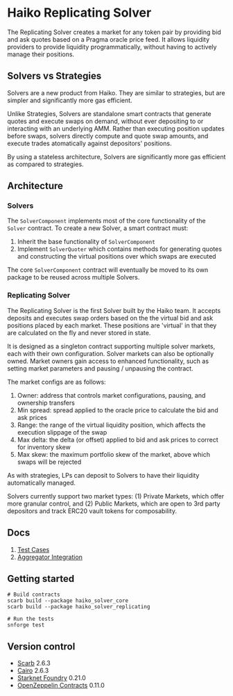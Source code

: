 # Haiko Replicating Solver

The Replicating Solver creates a market for any token pair by providing bid and ask quotes based on a Pragma oracle price feed. It allows liquidity providers to provide liquidity programmatically, without having to actively manage their positions.

## Solvers vs Strategies

Solvers are a new product from Haiko. They are similar to strategies, but are simpler and significantly more gas efficient.

Unlike Strategies, Solvers are standalone smart contracts that generate quotes and execute swaps on demand, without ever depositing to or interacting with an underlying AMM. Rather than executing position updates before swaps, solvers directly compute and quote swap amounts, and execute trades atomatically against depositors' positions.

By using a stateless architecture, Solvers are significantly more gas efficient as compared to strategies.

## Architecture

### Solvers

The `SolverComponent` implements most of the core functionality of the `Solver` contract. To create a new Solver, a smart contract must:

1. Inherit the base functionality of `SolverComponent`
2. Implement `SolverQuoter` which contains methods for generating quotes and constructing the virtual positions over which swaps are executed

The core `SolverComponent` contract will eventually be moved to its own package to be reused across multiple Solvers.

### Replicating Solver

The Replicating Solver is the first Solver built by the Haiko team. It accepts deposits and executes swap orders based on the the virtual bid and ask positions placed by each market. These positions are 'virtual' in that they are calculated on the fly and never stored in state.

It is designed as a singleton contract supporting multiple solver markets, each with their own configuration. Solver markets can also be optionally owned. Market owners gain access to enhanced functionality, such as setting market parameters and pausing / unpausing the contract.

The market configs are as follows:

1. Owner: address that controls market configurations, pausing, and ownership transfers
2. Min spread: spread applied to the oracle price to calculate the bid and ask prices
3. Range: the range of the virtual liquidity position, which affects the execution slippage of the swap
4. Max delta: the delta (or offset) applied to bid and ask prices to correct for inventory skew
5. Max skew: the maximum portfolio skew of the market, above which swaps will be rejected

As with strategies, LPs can deposit to Solvers to have their liquidity automatically managed.

Solvers currently support two market types: (1) Private Markets, which offer more granular control, and (2) Public Markets, which are open to 3rd party depositors and track ERC20 vault tokens for composability.

## Docs

1. [Test Cases](./docs/1-test-cases.md)
2. [Aggregator Integration](./docs/2-aggregator-integration.md)

## Getting started

```shell
# Build contracts
scarb build --package haiko_solver_core
scarb build --package haiko_solver_replicating

# Run the tests
snforge test
```

## Version control

- [Scarb](https://github.com/software-mansion/scarb) 2.6.3
- [Cairo](https://github.com/starkware-libs/cairo) 2.6.3
- [Starknet Foundry](https://github.com/foundry-rs/starknet-foundry) 0.21.0
- [OpenZeppelin Contracts](https://github.com/OpenZeppelin/cairo-contracts/) 0.11.0
